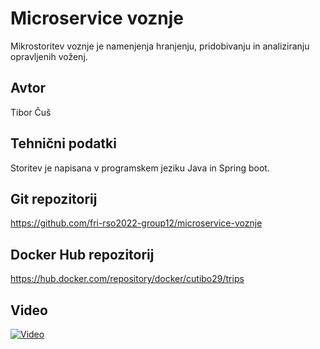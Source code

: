 # Microservice voznje
Mikrostoritev voznje je namenjenja hranjenju, pridobivanju in analiziranju opravljenih voženj.

## Avtor
Tibor Čuš

## Tehnični podatki
Storitev je napisana v programskem jeziku Java in Spring boot.

## Git repozitorij
https://github.com/fri-rso2022-group12/microservice-voznje
## Docker Hub repozitorij
https://hub.docker.com/repository/docker/cutibo29/trips

## Video
[![Video](https://www.youtube.com/watch?v=5gyGwfJ5eiQ/0.jpg)](https://www.youtube.com/watch?v=5gyGwfJ5eiQ)
